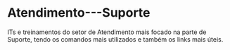 # Atendimento---Suporte
ITs e treinamentos do setor de Atendimento mais focado na parte de Suporte, tendo os comandos mais utilizados e também os links mais úteis.

